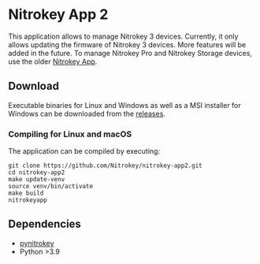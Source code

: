 # Nitrokey App 2

This application allows to manage Nitrokey 3 devices. Currently, it only allows updating the firmware of Nitrokey 3 devices. More features will be added in the future. To manage Nitrokey Pro and Nitrokey Storage devices, use the older [Nitrokey App](https://github.com/Nitrokey/nitrokey-app).

## Download

Executable binaries for Linux and Windows as well as a MSI installer for Windows can be downloaded from the [releases](https://github.com/Nitrokey/nitrokey-app2/releases).

### Compiling for Linux and macOS

The application can be compiled by executing:

```
git clone https://github.com/Nitrokey/nitrokey-app2.git
cd nitrokey-app2
make update-venv
source venv/bin/activate
make build
nitrokeyapp
```

## Dependencies

* [pynitrokey ](https://github.com/Nitrokey/pynitrokey)
* Python >3.9

